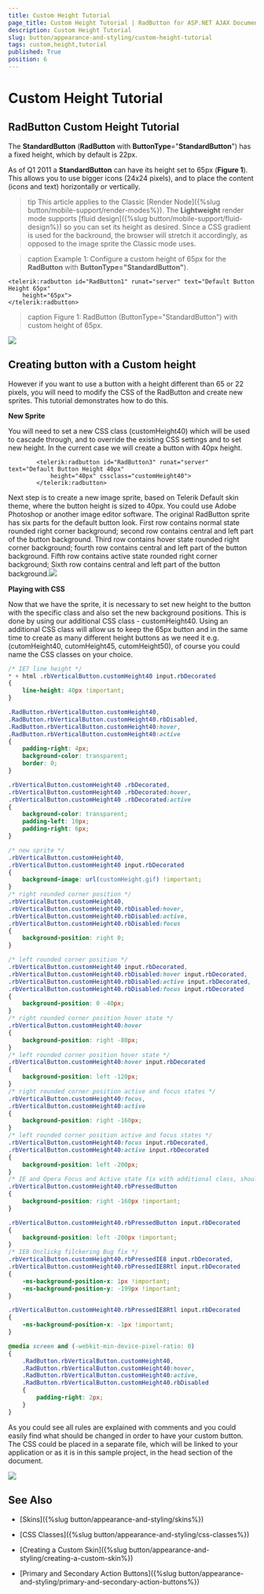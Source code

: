 ```yaml
---
title: Custom Height Tutorial
page_title: Custom Height Tutorial | RadButton for ASP.NET AJAX Documentation
description: Custom Height Tutorial
slug: button/appearance-and-styling/custom-height-tutorial
tags: custom,height,tutorial
published: True
position: 6
---
```


# Custom Height Tutorial

## RadButton Custom Height Tutorial

The **StandardButton** (**RadButton** with **ButtonType**="**StandardButton**") has a fixed height, which by default is 22px.

As of Q1 2011 a **StandardButton** can have its height set to 65px (**Figure 1**). This allows you to use bigger icons (24x24 pixels), and to place the content (icons and text) horizontally or vertically.

>tip This article applies to the Classic [Render Node]({%slug button/mobile-support/render-modes%}). The **Lightweight** render mode supports [fluid design]({%slug button/mobile-support/fluid-design%}) so you can set its height as desired. Since a CSS gradient is used for the backround, the browser will stretch it accordingly, as opposed to the image sprite the Classic mode uses.

>caption Example 1: Configure a custom height of 65px for the **RadButton** with **ButtonType="StandardButton"**).

````ASP.NET
<telerik:radbutton id="RadButton1" runat="server" text="Default Button Height 65px"
	height="65px">
</telerik:radbutton>
````

>caption Figure 1: RadButton (ButtonType="StandardButton") with custom height of 65px.

![](images/button-65x22.png)

## Creating button with a Custom height

However if you want to use a button with a height different than 65 or 22 pixels, you will need to modify the CSS of the RadButton and create new sprites. This tutorial demonstrates how to do this.

**New Sprite**

You will need to set a new CSS class (customHeight40) which will be used to cascade through, and to override the existing CSS settings and to set new height. In the current case we will create a button with 40px height.

````ASP.NET
	    <telerik:radbutton id="RadButton3" runat="server" text="Default Button Height 40px"
	        height="40px" cssclass="customHeight40">
		</telerik:radbutton>
````



Next step is to create a new image sprite, based on Telerik Default skin theme, where the button height is sized to 40px. You could use Adobe Photoshop or another image editor software. The original RadButton sprite has six parts for the default button look. First row contains normal state rounded right corner background; second row contains central and left part of the button background. Third row contains hover state rounded right corner background; fourth row contains central and left part of the button background. Fifth row contains active state rounded right corner background; Sixth row contains central and left part of the button background.![](images/button-customHeight.gif)

**Playing with CSS**

Now that we have the sprite, it is necessary to set new height to the button with the specific class and also set the new background positions. This is done by using our additional CSS class - customHeight40. Using an additional CSS class will allow us to keep the 65px button and in the same time to create as many different height buttons as we need it e.g. (cutomHeight40, cutomHeight45, cutomHeight50), of course you could name the CSS classes on your choice.

````CSS
/* IE7 line height */
* + html .rbVerticalButton.customHeight40 input.rbDecorated
{
	line-height: 40px !important;
}

.RadButton.rbVerticalButton.customHeight40, 
.RadButton.rbVerticalButton.customHeight40.rbDisabled, 
.RadButton.rbVerticalButton.customHeight40:hover, 
.RadButton.rbVerticalButton.customHeight40:active
{
	padding-right: 4px;
	background-color: transparent;
	border: 0;
}

.rbVerticalButton.customHeight40 .rbDecorated, 
.rbVerticalButton.customHeight40 .rbDecorated:hover, 
.rbVerticalButton.customHeight40 .rbDecorated:active
{
	background-color: transparent;
	padding-left: 10px;
	padding-right: 6px;
}

/* new sprite */
.rbVerticalButton.customHeight40, 
.rbVerticalButton.customHeight40 input.rbDecorated
{
	background-image: url(customHeight.gif) !important;
}
/* right rounded corner position */
.rbVerticalButton.customHeight40, 
.rbVerticalButton.customHeight40.rbDisabled:hover, 
.rbVerticalButton.customHeight40.rbDisabled:active, 
.rbVerticalButton.customHeight40.rbDisabled:focus
{
	background-position: right 0;
}

/* left rounded corner position */
.rbVerticalButton.customHeight40 input.rbDecorated, 
.rbVerticalButton.customHeight40.rbDisabled:hover input.rbDecorated, 
.rbVerticalButton.customHeight40.rbDisabled:active input.rbDecorated, 
.rbVerticalButton.customHeight40.rbDisabled:focus input.rbDecorated
{
	background-position: 0 -40px;
}
/* right rounded corner position hover state */
.rbVerticalButton.customHeight40:hover
{
	background-position: right -80px;
}
/* left rounded corner position hover state */
.rbVerticalButton.customHeight40:hover input.rbDecorated
{
	background-position: left -120px;
}
/* right rounded corner position active and focus states */
.rbVerticalButton.customHeight40:focus, 
.rbVerticalButton.customHeight40:active
{
	background-position: right -160px;
}
/* left rounded corner position active and focus states */
.rbVerticalButton.customHeight40:focus input.rbDecorated, 
.rbVerticalButton.customHeight40:active input.rbDecorated
{
	background-position: left -200px;
}
/* IE and Opera Focus and Active state fix with additional class, should be used !important */
.rbVerticalButton.customHeight40.rbPressedButton
{
	background-position: right -160px !important;
}

.rbVerticalButton.customHeight40.rbPressedButton input.rbDecorated
{
	background-position: left -200px !important;
}
/* IE8 Onclickg filckering Bug fix */
.rbVerticalButton.customHeight40.rbPressedIE8 input.rbDecorated, 
.rbVerticalButton.customHeight40.rbPressedIE8Rtl input.rbDecorated
{
	-ms-background-position-x: 1px !important;
	-ms-background-position-y: -199px !important;
}

.rbVerticalButton.customHeight40.rbPressedIE8Rtl input.rbDecorated
{
	-ms-background-position-x: -1px !important;
}

@media screen and (-webkit-min-device-pixel-ratio: 0)
{
	.RadButton.rbVerticalButton.customHeight40, 
	.RadButton.rbVerticalButton.customHeight40:hover, 
	.RadButton.rbVerticalButton.customHeight40:active, 
	.RadButton.rbVerticalButton.customHeight40.rbDisabled
	{
		padding-right: 2px;
	}
}	
````

As you could see all rules are explained with comments and you could easily find what should be changed in order to have your custom button. The CSS could be placed in a separate file, which will be linked to your application or as it is in this sample project, in the head section of the document.

![](images/button-65x40x22.png)

## See Also

 * [Skins]({%slug button/appearance-and-styling/skins%})

 * [CSS Classes]({%slug button/appearance-and-styling/css-classes%})

 * [Creating a Custom Skin]({%slug button/appearance-and-styling/creating-a-custom-skin%})

 * [Primary and Secondary Action Buttons]({%slug button/appearance-and-styling/primary-and-secondary-action-buttons%})
